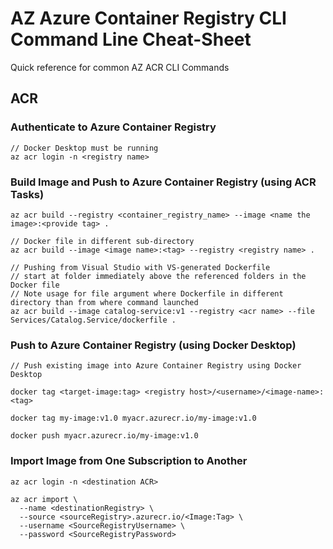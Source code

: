 # AZ Azure Container Registry CLI Command Line Cheat-Sheet

Quick reference for common AZ ACR CLI Commands

## ACR

### Authenticate to Azure Container Registry
```
// Docker Desktop must be running
az acr login -n <registry name>
```

### Build Image and Push to Azure Container Registry (using ACR Tasks)
```
az acr build --registry <container_registry_name> --image <name the image>:<provide tag> .

// Docker file in different sub-directory
az acr build --image <image name>:<tag> --registry <registry name> .

// Pushing from Visual Studio with VS-generated Dockerfile
// start at folder immediately above the referenced folders in the Docker file
// Note usage for file argument where Dockerfile in different directory than from where command launched
az acr build --image catalog-service:v1 --registry <acr name> --file Services/Catalog.Service/dockerfile .
```

### Push to Azure Container Registry (using Docker Desktop)
```
// Push existing image into Azure Container Registry using Docker Desktop

docker tag <target-image:tag> <registry host>/<username>/<image-name>:<tag>

docker tag my-image:v1.0 myacr.azurecr.io/my-image:v1.0

docker push myacr.azurecr.io/my-image:v1.0
```

### Import Image from One Subscription to Another
```
az acr login -n <destination ACR>

az acr import \
  --name <destinationRegistry> \
  --source <sourceRegistry>.azurecr.io/<Image:Tag> \
  --username <SourceRegistryUsername> \
  --password <SourceRegistryPassword>
```
